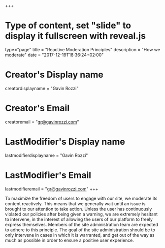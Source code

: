 +++
# Type of content, set "slide" to display it fullscreen with reveal.js
type="page"
title = "Reactive Moderation Principles"
description = "How we moderate"
date = "2017-12-19T18:36:24+02:00"
# Creator's Display name
creatordisplayname = "Gavin Rozzi"
# Creator's Email
creatoremail = "gr@gavinrozzi.com"
# LastModifier's Display name
lastmodifierdisplayname = "Gavin Rozzi"
# LastModifier's Email
lastmodifieremail = "gr@gavinrozzi.com"
+++

To maximize the freedom of users to engage with our site, we moderate its content reactively. This means that we generally  wait until an issue is brought to our attention to take action. Unless the user has continuously violated our policies after being given a warning, we are extremely hesitant to intervene, in the interest of allowing the users of our platform to freely express themselves. Members of the site administration team are expected to adhere to this principle. The goal of the site administration should be to only intervene in cases in which it is warranted, and get out of the way as much as possible in order to ensure a positive user experience.
